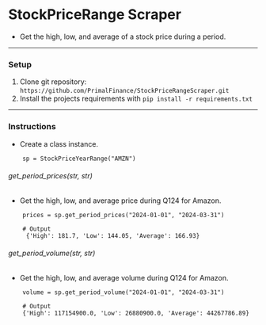 # StockPriceRange Scraper

- Get the high, low, and average of a stock price during a period.

---

### Setup

1. Clone git repository: `https://github.com/PrimalFinance/StockPriceRangeScraper.git`
2. Install the projects requirements with `pip install -r requirements.txt`

---

### Instructions

- Create a class instance.

```
    sp = StockPriceYearRange("AMZN")
```

###### get_period_prices(str, str)

- Get the high, low, and average price during Q124 for Amazon.

```
    prices = sp.get_period_prices("2024-01-01", "2024-03-31")

    # Output
     {'High': 181.7, 'Low': 144.05, 'Average': 166.93}
```

###### get_period_volume(str, str)

- Get the high, low, and average volume during Q124 for Amazon.

```
    volume = sp.get_period_volume("2024-01-01", "2024-03-31")

    # Output
    {'High': 117154900.0, 'Low': 26880900.0, 'Average': 44267786.89}
```
